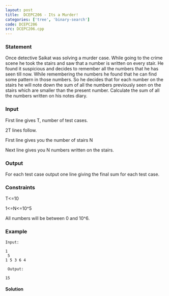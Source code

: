```yaml
---
layout: post
title:  DCEPC206 - Its a Murder!
categories: ['tree', 'binary-search']
code: DCEPC206
src: DCEPC206.cpp
---
```


### **Statement**

Once detective Saikat was solving a murder case. While going to the crime
scene he took the stairs and saw that a number is written on every stair. He
found it suspicious and decides to remember all the numbers that he has seen
till now. While remembering the numbers he found that he can find some pattern
in those numbers. So he decides that for each number on the stairs he will
note down the sum of all the numbers previously seen on the stairs which are
smaller than the present number. Calculate the sum of all the numbers written
on his notes diary.

### Input

First line gives T, number of test cases.

2T lines follow.  
  
First line gives you the number of stairs N  
  
Next line gives you N numbers written on the stairs.

### Output

For each test case output one line giving the final sum for each test case.

### Constraints

T<=10  
  
1<=N<=10^5  
  
All numbers will be between 0 and 10^6.

### Example

    
    
    Input:
    1  
     5  
    1 5 3 6 4  
      
     Output:
    15



#### **Solution**



